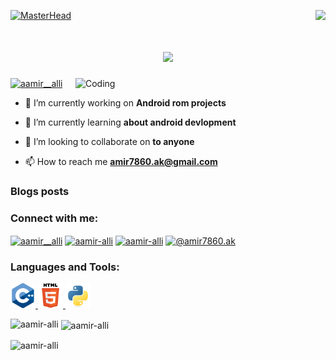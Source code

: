 [![MasterHead](https://developers.giphy.com/branch/master/static/api-512d36c09662682717108a38bbb5c57d.gif)](https://rishavchanda.io)
<img align="right" src="https://visitor-badge.laobi.icu/badge?page_id=mohdamirr.mohdamirr">


<h1 align="center">
  <a href="https://git.io/typing-svg">
    <img src="https://readme-typing-svg.herokuapp.com/?lines=Hello,+There!+👋;I+am+Aamir+Ali...;Nice+to+meet+you!&center=true&size=30">
  </a>
  
 
</h1>
<!--<h3 align="center">A passionate for android</h3>-->
<img align="right" alt="Coding" width="400" src="https://images.squarespace-cdn.com/content/v1/5769fc401b631bab1addb2ab/1541580611624-TE64QGKRJG8SWAIUS7NS/ke17ZwdGBToddI8pDm48kPoswlzjSVMM-SxOp7CV59BZw-zPPgdn4jUwVcJE1ZvWQUxwkmyExglNqGp0IvTJZamWLI2zvYWH8K3-s_4yszcp2ryTI0HqTOaaUohrI8PI6FXy8c9PWtBlqAVlUS5izpdcIXDZqDYvprRqZ29Pw0o/coding-freak.gif">


<p align="left"> <a href="https://twitter.com/aamir__alli" target="blank"><img src="https://img.shields.io/twitter/follow/aamir__alli?logo=twitter&style=for-the-badge" alt="aamir__alli" /></a> </p>

- 🔭 I’m currently working on **Android rom projects**

- 🌱 I’m currently learning **about android devlopment**

- 👯 I’m looking to collaborate on **to anyone**

- 📫 How to reach me **amir7860.ak@gmail.com**

<!--- ⚡ Fun fact **i am funny some time**-->

### Blogs posts
<!-- BLOG-POST-LIST:START -->
<!-- BLOG-POST-LIST:END -->

<h3 align="left">Connect with me:</h3>
<p align="left">
<a href="https://twitter.com/aamir__alli" target="blank"><img align="center" src="https://raw.githubusercontent.com/rahuldkjain/github-profile-readme-generator/master/src/images/icons/Social/twitter.svg" alt="aamir__alli" height="30" width="40" /></a>
<a href="https://fb.com/aamir-alli" target="blank"><img align="center" src="https://raw.githubusercontent.com/rahuldkjain/github-profile-readme-generator/master/src/images/icons/Social/facebook.svg" alt="aamir-alli" height="30" width="40" /></a>
<a href="https://instagram.com/aamir-alli" target="blank"><img align="center" src="https://raw.githubusercontent.com/rahuldkjain/github-profile-readme-generator/master/src/images/icons/Social/instagram.svg" alt="aamir-alli" height="30" width="40" /></a>
<a href="https://medium.com/@amir7860.ak" target="blank"><img align="center" src="https://raw.githubusercontent.com/rahuldkjain/github-profile-readme-generator/master/src/images/icons/Social/medium.svg" alt="@amir7860.ak" height="30" width="40" /></a>
</p>

<h3 align="left">Languages and Tools:</h3>
<p align="left"> <a href="https://www.w3schools.com/cpp/" target="_blank" rel="noreferrer"> <img src="https://raw.githubusercontent.com/devicons/devicon/master/icons/cplusplus/cplusplus-original.svg" alt="cplusplus" width="40" height="40"/> </a> <a href="https://www.w3.org/html/" target="_blank" rel="noreferrer"> <img src="https://raw.githubusercontent.com/devicons/devicon/master/icons/html5/html5-original-wordmark.svg" alt="html5" width="40" height="40"/> </a> <a href="https://www.python.org" target="_blank" rel="noreferrer"> <img src="https://raw.githubusercontent.com/devicons/devicon/master/icons/python/python-original.svg" alt="python" width="40" height="40"/> </a> </p>

<p><img align="left" src="https://github-readme-stats.vercel.app/api/top-langs?username=aamir-alli&show_icons=true&locale=en&layout=compact" alt="aamir-alli" /></p>

<p>&nbsp;<img align="center" src="https://github-readme-stats.vercel.app/api?username=aamir-alli&show_icons=true&locale=en" alt="aamir-alli" /></p>

<p><img align="center" src="https://github-readme-streak-stats.herokuapp.com/?user=aamir-alli&" alt="aamir-alli" /></p>
